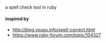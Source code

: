 a spell check tool in ruby


#### inspired by
* http://blog.youxu.info/spell-correct.html
* https://www.ruby-forum.com/topic/104327
